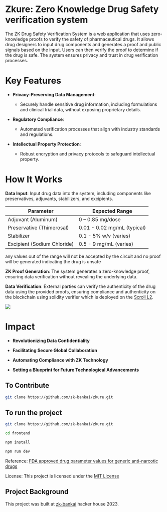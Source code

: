 # Zkure: Zero Knowledge Drug Safety verification system
The ZK Drug Safety Verification System is a web application that uses zero-knowledge proofs to verify the safety of pharmaceutical drugs. It allows drug designers to input drug components and generates a proof and public signals based on the input. Users can then verify the proof to determine if the drug is safe. The system ensures privacy and trust in drug verification processes.


# Key Features
- **Privacy-Preserving Data Management**:
  - Securely handle sensitive drug information, including formulations and clinical trial data, without exposing proprietary details.

- **Regulatory Compliance**:
  - Automated verification processes that align with industry standards and regulations.

- **Intellectual Property Protection**:
  - Robust encryption and privacy protocols to safeguard intellectual property.

# How It Works

**Data Input**: Input drug data into the system, including components like preservatives, adjuvants, stabilizers, and excipients.

| Parameter              | Expected Range              |
|------------------------|-----------------------------|
| Adjuvant (Aluminum)    | 0 – 0.85 mg/dose           |
| Preservative (Thimerosal) | 0.01 - 0.02 mg/mL (typical) |
| Stabilizer             | 0.1 - 5% w/v (varies)      |
| Excipient (Sodium Chloride) | 0.5 - 9 mg/mL (varies)    |

any values out of the range will not be accepted by the circuit and no proof will be generated indicating the drug is unsafe

**ZK Proof Generation**: The system generates a zero-knowledge proof, ensuring data verification without revealing the underlying data.

**Data Verification**: External parties can verify the authenticity of the drug data using the provided proofs, ensuring compliance and authenticity on the blockchain using solidity verifier which is deployed on the [Scroll L2](https://scroll.io/).

![](https://github.com/zk-bankai/zkure/blob/main/assets/Screenshot%202023-12-07%20at%205.49.10%E2%80%AFPM.jpeg)

# Impact

- **Revolutionizing Data Confidentiality** 
- **Facilitating Secure Global Collaboration**

- **Automating Compliance with ZK Technology**

- **Setting a Blueprint for Future Technological Advancements**


## To Contribute

```bash
git clone https://github.com/zk-bankai/zkure.git
```

## To run the project

```bash
git clone https://github.com/zk-bankai/zkure.git

cd frontend

npm install

npm run dev
```

Reference: [FDA approved drug parameter values for generic anti-narcotic drugs](https://www.accessdata.fda.gov/scripts/cdrh/cfdocs/cfcfr/CFRSearch.cfm?CFRPart=610&showFR=1&subpartNode=21:7.0.1.1.5.7)


License: This project is licensed under the [MIT License](https://github.com/zk-bankai/zkure/blob/main/LICENSE)

## Project Background

This project was built at [zk-bankai](https://twitter.com/zk_bankai) hacker house 2023.
